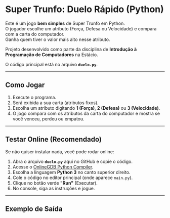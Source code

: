 # Super Trunfo: Duelo Rápido (Python)

Este é um jogo **bem simples** de Super Trunfo em Python.  
O jogador escolhe um atributo (Força, Defesa ou Velocidade) e compara com a carta do computador.  
Ganha quem tiver o valor mais alto nesse atributo.  

Projeto desenvolvido como parte da disciplina de **Introdução à Programação de Computadores** na Estácio.  

O código principal está no arquivo **`duelo.py`**.  

---

## Como Jogar

1. Execute o programa.  
2. Será exibida a sua carta (atributos fixos).  
3. Escolha um atributo digitando **1 (Força)**, **2 (Defesa)** ou **3 (Velocidade)**.  
4. O jogo compara com os atributos da carta do computador e mostra se você venceu, perdeu ou empatou.  

---

## Testar Online (Recomendado)

Se não quiser instalar nada, você pode rodar online:

1. Abra o arquivo **`duelo.py`** aqui no GitHub e copie o código.  
2. Acesse o [OnlineGDB Python Compiler](https://www.onlinegdb.com/).  
3. Escolha a linguagem **Python 3** no canto superior direito.  
4. Cole o código no editor principal (onde aparece `main.py`).  
5. Clique no botão verde **"Run"** (Executar).  
6. No console, siga as instruções e jogue.  

---

## Exemplo de Saída

